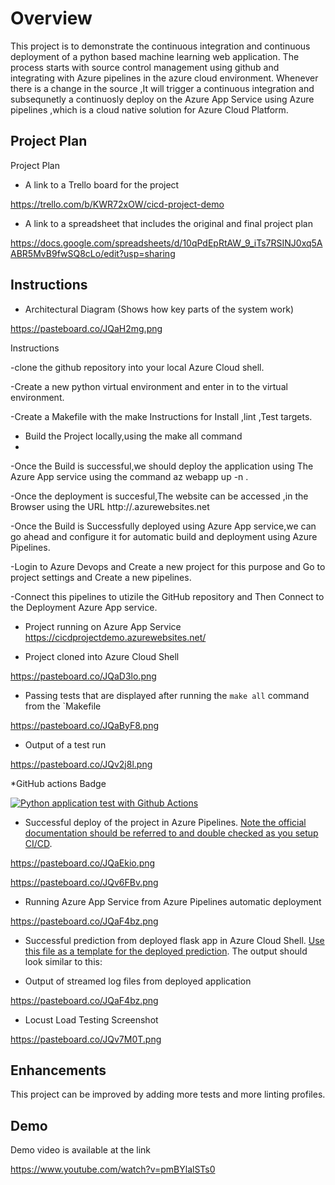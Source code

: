 # Overview

This project is  to demonstrate the continuous integration and continuous deployment of a python based machine learning web application.
The process starts with source control management using github and integrating with Azure pipelines in the azure cloud environment.
Whenever there is a change in the source ,It will trigger a continuous integration and subsequnetly a continuosly deploy on the Azure App Service using Azure pipelines ,which is a cloud native solution for Azure Cloud Platform.

## Project Plan
 Project Plan

* A link to a Trello board for the project

https://trello.com/b/KWR72xOW/cicd-project-demo

* A link to a spreadsheet that includes the original and final project plan

https://docs.google.com/spreadsheets/d/10qPdEpRtAW_9_iTs7RSINJ0xq5AABR5MvB9fwSQ8cLo/edit?usp=sharing


## Instructions


* Architectural Diagram (Shows how key parts of the system work)

https://pasteboard.co/JQaH2mg.png

Instructions

-clone the github repository into your local Azure Cloud shell.

-Create a new python virtual environment and enter in to the virtual environment.

-Create a Makefile with the make Instructions for Install ,lint ,Test targets.

- Build the Project locally,using the make all command
- 
-Once the Build is successful,we should deploy the application using The Azure App service using the command
az webapp up -n <name of the application>.
 
-Once the deployment is succesful,The website can be accessed ,in the Browser using the URL
 http://<name of the application>.azurewebsites.net
 
 -Once the Build is Successfully deployed using Azure App service,we can go ahead and configure it for automatic build and deployment using Azure Pipelines.
 
 -Login to Azure Devops and Create a new project for this purpose and Go to project settings and Create a new pipelines.
 
 -Connect this pipelines to utizile the GitHub repository and Then Connect to the Deployment Azure App service.



* Project running on Azure App Service
https://cicdprojectdemo.azurewebsites.net/

* Project cloned into Azure Cloud Shell

https://pasteboard.co/JQaD3lo.png

* Passing tests that are displayed after running the `make all` command from the `Makefile

https://pasteboard.co/JQaByF8.png

* Output of a test run
 
https://pasteboard.co/JQv2j8l.png

*GitHub actions Badge

[![Python application test with Github Actions](https://github.com/soharab/Proj_CICD_Pipeline/actions/workflows/pythonapp.yml/badge.svg)](https://github.com/soharab/Proj_CICD_Pipeline/actions/workflows/pythonapp.yml)

* Successful deploy of the project in Azure Pipelines.  [Note the official documentation should be referred to and double checked as you setup CI/CD](https://docs.microsoft.com/en-us/azure/devops/pipelines/ecosystems/python-webapp?view=azure-devops).

https://pasteboard.co/JQaEkio.png

https://pasteboard.co/JQv6FBv.png

* Running Azure App Service from Azure Pipelines automatic deployment

https://pasteboard.co/JQaF4bz.png

* Successful prediction from deployed flask app in Azure Cloud Shell.  [Use this file as a template for the deployed prediction](https://github.com/udacity/nd082-Azure-Cloud-DevOps-Starter-Code/blob/master/C2-AgileDevelopmentwithAzure/project/starter_files/flask-sklearn/make_predict_azure_app.sh).
The output should look similar to this:


* Output of streamed log files from deployed application

https://pasteboard.co/JQaF4bz.png

* Locust Load Testing Screenshot

https://pasteboard.co/JQv7M0T.png

## Enhancements

 This project can be improved by adding more tests and more linting profiles.

## Demo 

Demo video is available at the link

https://www.youtube.com/watch?v=pmBYlalSTs0



